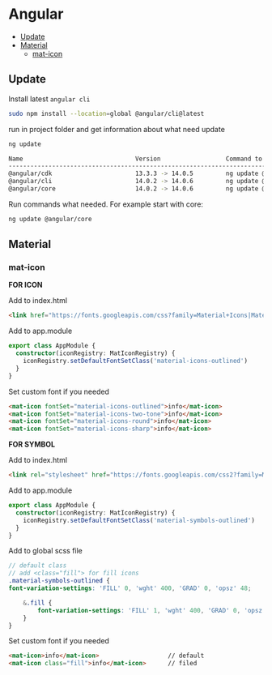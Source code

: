 # Angular

<!-- toc -->

- [Update](#update)
- [Material](#material)
  - [mat-icon](#mat-icon)


<!-- tocstop -->

## Update

Install latest `angular cli`
``` bash
sudo npm install --location=global @angular/cli@latest
```
run in project folder and get information about what need update
``` bash
ng update

Name                               Version                  Command to update
--------------------------------------------------------------------------------
@angular/cdk                       13.3.3 -> 14.0.5         ng update @angular/cdk
@angular/cli                       14.0.2 -> 14.0.6         ng update @angular/cli
@angular/core                      14.0.2 -> 14.0.6         ng update @angular/core
```
Run commands what needed. For example start with core:
```bash
ng update @angular/core
```


## Material

### mat-icon

**FOR ICON**

Add to index.html
```html
<link href="https://fonts.googleapis.com/css?family=Material+Icons|Material+Icons+Outlined|Material+Icons+Two+Tone|Material+Icons+Round|Material+Icons+Sharp" rel="stylesheet">
```

Add to app.module

```typescript
export class AppModule {
  constructor(iconRegistry: MatIconRegistry) {
    iconRegistry.setDefaultFontSetClass('material-icons-outlined')
  }
}
```

Set custom font if you needed

```html
<mat-icon fontSet="material-icons-outlined">info</mat-icon>
<mat-icon fontSet="material-icons-two-tone">info</mat-icon>
<mat-icon fontSet="material-icons-round">info</mat-icon>
<mat-icon fontSet="material-icons-sharp">info</mat-icon>
```

**FOR SYMBOL**

Add to index.html
```html
<link rel="stylesheet" href="https://fonts.googleapis.com/css2?family=Material+Symbols+Outlined:opsz,wght,FILL,GRAD@20..48,100..700,0..1,-50..200" />
```

Add to app.module

```typescript
export class AppModule {
  constructor(iconRegistry: MatIconRegistry) {
    iconRegistry.setDefaultFontSetClass('material-symbols-outlined')
  }
}
```

Add to global scss file
```scss
// default class
// add <class="fill"> for fill icons
.material-symbols-outlined {
font-variation-settings: 'FILL' 0, 'wght' 400, 'GRAD' 0, 'opsz' 48;

    &.fill {
        font-variation-settings: 'FILL' 1, 'wght' 400, 'GRAD' 0, 'opsz' 48;
    }
}
```

Set custom font if you needed

```html
<mat-icon>info</mat-icon>                   // default
<mat-icon class="fill">info</mat-icon>      // filed
```
